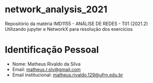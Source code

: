 # network_analysis_2021
Repositório da matéria IMD1155 - ANÁLISE DE REDES - T01 (2021.2)
Utilizando jupyter e NetworkX para resolução dos exercícios

# Identificação Pessoal
- Nome: Matheus Rivaldo da Silva
- Email: matheus.r.slv@gmail.com
- Email institucional: matheus.rivaldo.129@ufrn.edu.br

